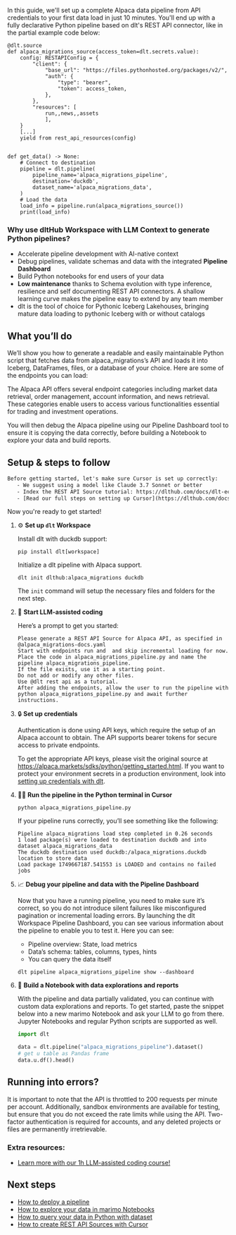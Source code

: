 In this guide, we'll set up a complete Alpaca data pipeline from API credentials to your first data load in just 10 minutes. You'll end up with a fully declarative Python pipeline based on dlt's REST API connector, like in the partial example code below:

```python-outcome
@dlt.source
def alpaca_migrations_source(access_token=dlt.secrets.value):
    config: RESTAPIConfig = {
        "client": {
            "base_url": "https://files.pythonhosted.org/packages/v2/",
            "auth": {
                "type": "bearer",
                "token": access_token,
            },
        },
        "resources": [
            run,,news,,assets
            ],
    }
    [...]
    yield from rest_api_resources(config)


def get_data() -> None:
    # Connect to destination
    pipeline = dlt.pipeline(
        pipeline_name='alpaca_migrations_pipeline',
        destination='duckdb',
        dataset_name='alpaca_migrations_data', 
    )
    # Load the data
    load_info = pipeline.run(alpaca_migrations_source())
    print(load_info) 
```

### Why use dltHub Workspace with LLM Context to generate Python pipelines?

- Accelerate pipeline development with AI-native context
- Debug pipelines, validate schemas and data with the integrated **Pipeline Dashboard**
- Build Python notebooks for end users of your data
- **Low maintenance** thanks to Schema evolution with type inference, resilience and self documenting REST API connectors. A shallow learning curve makes the pipeline easy to extend by any team member
- dlt is the tool of choice for Pythonic Iceberg Lakehouses, bringing mature data loading to pythonic Iceberg with or without catalogs

## What you’ll do

We’ll show you how to generate a readable and easily maintainable Python script that fetches data from alpaca_migrations’s API and loads it into Iceberg, DataFrames, files, or a database of your choice. Here are some of the endpoints you can load:

The Alpaca API offers several endpoint categories including market data retrieval, order management, account information, and news retrieval. These categories enable users to access various functionalities essential for trading and investment operations.

You will then debug the Alpaca pipeline using our Pipeline Dashboard tool to ensure it is copying the data correctly, before building a Notebook to explore your data and build reports.

## Setup & steps to follow

```default
Before getting started, let's make sure Cursor is set up correctly:
   - We suggest using a model like Claude 3.7 Sonnet or better
   - Index the REST API Source tutorial: https://dlthub.com/docs/dlt-ecosystem/verified-sources/rest_api/ and add it to context as **@dlt rest api**
   - [Read our full steps on setting up Cursor](https://dlthub.com/docs/dlt-ecosystem/llm-tooling/cursor-restapi#23-configuring-cursor-with-documentation)
```

Now you're ready to get started!

1. ⚙️ **Set up `dlt` Workspace**
    
    Install dlt with duckdb support:
    ```shell
    pip install dlt[workspace]
    ```

    Initialize a dlt pipeline with Alpaca support.
    ```shell
    dlt init dlthub:alpaca_migrations duckdb
    ```

    The `init` command will setup the necessary files and folders for the next step.
    
2. 🤠 **Start LLM-assisted coding**
    
    Here’s a prompt to get you started:
    
    ```prompt
    Please generate a REST API Source for Alpaca API, as specified in @alpaca_migrations-docs.yaml 
    Start with endpoints run and  and skip incremental loading for now. 
    Place the code in alpaca_migrations_pipeline.py and name the pipeline alpaca_migrations_pipeline. 
    If the file exists, use it as a starting point. 
    Do not add or modify any other files. 
    Use @dlt rest api as a tutorial. 
    After adding the endpoints, allow the user to run the pipeline with python alpaca_migrations_pipeline.py and await further instructions.
    ```

    
3. 🔒 **Set up credentials** 
    
    Authentication is done using API keys, which require the setup of an Alpaca account to obtain. The API supports bearer tokens for secure access to private endpoints.
    
    To get the appropriate API keys, please visit the original source at https://alpaca.markets/sdks/python/getting_started.html.
    If you want to protect your environment secrets in a production environment, look into [setting up credentials with dlt](https://dlthub.com/docs/walkthroughs/add_credentials).
    
4. 🏃‍♀️ **Run the pipeline in the Python terminal in Cursor**
    
    ```shell
    python alpaca_migrations_pipeline.py
    ```
    
    If your pipeline runs correctly, you’ll see something like the following:
    
    ```shell
    Pipeline alpaca_migrations load step completed in 0.26 seconds
    1 load package(s) were loaded to destination duckdb and into dataset alpaca_migrations_data
    The duckdb destination used duckdb:/alpaca_migrations.duckdb location to store data
    Load package 1749667187.541553 is LOADED and contains no failed jobs
    ```
    
5. 📈 **Debug your pipeline and data with the Pipeline Dashboard**

    Now that you have a running pipeline, you need to make sure it’s correct, so you do not introduce silent failures like misconfigured pagination or incremental loading errors. By launching the dlt Workspace Pipeline Dashboard, you can see various information about the pipeline to enable you to test it. Here you can see:
    - Pipeline overview: State, load metrics
    - Data’s schema: tables, columns, types, hints
    - You can query the data itself
    
    ```shell
    dlt pipeline alpaca_migrations_pipeline show --dashboard
    ```
    
6. 🐍 **Build a Notebook with data explorations and reports**

    With the pipeline and data partially validated, you can continue with custom data explorations and reports. To get started, paste the snippet below into a new marimo Notebook and ask your LLM to go from there. Jupyter Notebooks and regular Python scripts are supported as well.

    
    ```python
    import dlt

   data = dlt.pipeline("alpaca_migrations_pipeline").dataset()
   # get u table as Pandas frame
   data.u.df().head()
    ```

## Running into errors?

It is important to note that the API is throttled to 200 requests per minute per account. Additionally, sandbox environments are available for testing, but ensure that you do not exceed the rate limits while using the API. Two-factor authentication is required for accounts, and any deleted projects or files are permanently irretrievable.

### Extra resources:

- [Learn more with our 1h LLM-assisted coding course!](https://www.youtube.com/watch?v=GGid70rnJuM)

## Next steps

- [How to deploy a pipeline](https://dlthub.com/docs/walkthroughs/deploy-a-pipeline)
- [How to explore your data in marimo Notebooks](https://dlthub.com/docs/general-usage/dataset-access/marimo)
- [How to query your data in Python with dataset](https://dlthub.com/docs/general-usage/dataset-access/dataset)
- [How to create REST API Sources with Cursor](https://dlthub.com/docs/dlt-ecosystem/llm-tooling/cursor-restapi)